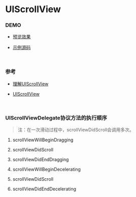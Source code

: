 # UIScrollView

### DEMO

* [预览效果](preview.png)

* [示例源码](UIScrollViewDemo)

<br>

### 参考

* [理解UIScrollView](http://blog.jobbole.com/70143/)
			
* [UIScrollView](http://www.cnblogs.com/xmqios/p/3489560.html)

<br>

### UIScrollViewDelegate协议方法的执行顺序

> 注：在一次滑动过程中，scrollViewDidScroll会调用多次。

1. scrollViewWillBeginDragging

2. scrollViewDidScroll

3. scrollViewDidEndDragging

4. scrollViewWillBeginDecelerating

5. scrollViewDidScroll

6. scrollViewDidEndDecelerating